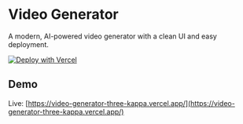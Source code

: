 # Video Generator

A modern, AI-powered video generator with a clean UI and easy deployment.

[![Deploy with Vercel](https://vercel.com/button)](https://vercel.com/new/clone?repository-url=https://github.com/PushkalMatcha/Video-Generator)

## Demo

Live: [https://video-generator-three-kappa.vercel.app/](https://video-generator-three-kappa.vercel.app/)